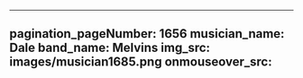 ------
pagination_pageNumber: 1656
musician_name: Dale
band_name: Melvins
img_src: images/musician1685.png
onmouseover_src: 
------